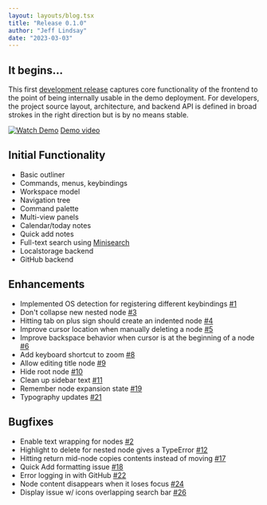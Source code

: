 ```yaml
---
layout: layouts/blog.tsx
title: "Release 0.1.0"
author: "Jeff Lindsay"
date: "2023-03-03"
---
```

## It begins...

This first [development release](https://github.com/treehousedev/treehouse/releases/tag/0.1.0) captures core functionality of the frontend to the point of being internally usable in the demo deployment. For developers, the project source layout, architecture, and backend API is defined in broad strokes in the right direction but is by no means stable. 

[![Watch Demo](http://i3.ytimg.com/vi/wtJCYlR2_ys/hqdefault.jpg)](https://www.youtube.com/watch?v=wtJCYlR2_ys)
[Demo video](https://www.youtube.com/watch?v=wtJCYlR2_ys)

## Initial Functionality
* Basic outliner
* Commands, menus, keybindings
* Workspace model
* Navigation tree
* Command palette
* Multi-view panels
* Calendar/today notes
* Quick add notes
* Full-text search using [Minisearch](https://github.com/lucaong/minisearch)
* Localstorage backend
* GitHub backend

## Enhancements
* Implemented OS detection for registering different keybindings [#1](https://github.com/treehousedev/treehouse/issues/1)
* Don't collapse new nested node [#3](https://github.com/treehousedev/treehouse/issues/3)
* Hitting tab on plus sign should create an indented node [#4](https://github.com/treehousedev/treehouse/issues/4)
* Improve cursor location when manually deleting a node [#5](https://github.com/treehousedev/treehouse/issues/5)
* Improve backspace behavior when cursor is at the beginning of a node [#6](https://github.com/treehousedev/treehouse/issues/6)
* Add keyboard shortcut to zoom [#8](https://github.com/treehousedev/treehouse/issues/8)
* Allow editing title node [#9](https://github.com/treehousedev/treehouse/issues/9)
* Hide root node [#10](https://github.com/treehousedev/treehouse/issues/10)
* Clean up sidebar text [#11](https://github.com/treehousedev/treehouse/issues/11)
* Remember node expansion state [#19](https://github.com/treehousedev/treehouse/issues/19)
* Typography updates [#21](https://github.com/treehousedev/treehouse/issues/21)

## Bugfixes
* Enable text wrapping for nodes [#2](https://github.com/treehousedev/treehouse/issues/2)
* Highlight to delete for nested node gives a TypeError [#12](https://github.com/treehousedev/treehouse/issues/12)
* Hitting return mid-node copies contents instead of moving [#17](https://github.com/treehousedev/treehouse/issues/17)
* Quick Add formatting issue [#18](https://github.com/treehousedev/treehouse/issues/18)
* Error logging in with GitHub [#22](https://github.com/treehousedev/treehouse/issues/22)
* Node content disappears when it loses focus [#24](https://github.com/treehousedev/treehouse/issues/24)
* Display issue w/ icons overlapping search bar [#26](https://github.com/treehousedev/treehouse/issues/26)